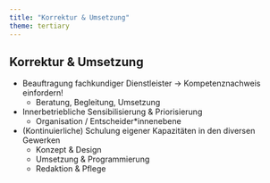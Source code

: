 ```yaml
---
title: "Korrektur & Umsetzung"
theme: tertiary
---
```

## Korrektur & Umsetzung

- Beauftragung fachkundiger Dienstleister → Kompetenznachweis einfordern!
    - Beratung, Begleitung, Umsetzung
- Innerbetriebliche Sensibilisierung & Priorisierung
    - Organisation / Entscheider*innenebene
- (Kontinuierliche) Schulung eigener Kapazitäten in den diversen Gewerken
    - Konzept & Design
    - Umsetzung & Programmierung
    - Redaktion & Pflege
